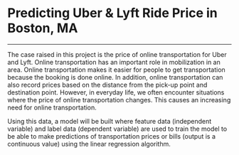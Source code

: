 # Predicting Uber & Lyft Ride Price in Boston, MA
-----
The case raised in this project is the price of online transportation for Uber and Lyft. Online transportation has an important role in mobilization in an area. Online transportation makes it easier for people to get transportation because the booking is done online. In addition, online transportation can also record prices based on the distance from the pick-up point and destination point. However, in everyday life, we often encounter situations where the price of online transportation changes. This causes an increasing need for online transportation.

Using this data, a model will be built where feature data (independent variable) and label data (dependent variable) are used to train the model to be able to make predictions of transportation prices or bills (output is a continuous value) using the linear regression algorithm.


